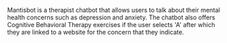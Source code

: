 Mantisbot is a therapist chatbot that allows users to talk about their mental health concerns such as depression and anxiety. The chatbot also offers Cognitive Behavioral Therapy exercises if the user selects 'A' after which they are linked to a website for the concern that they indicate. 

